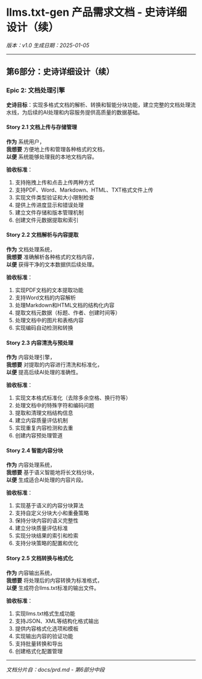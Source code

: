 # llms.txt-gen 产品需求文档 - 史诗详细设计（续）

*版本：v1.0*
*生成日期：2025-01-05*

---

## 第6部分：史诗详细设计（续）

### Epic 2: 文档处理引擎

**史诗目标**：实现多格式文档的解析、转换和智能分块功能，建立完整的文档处理流水线，为后续的AI处理和内容服务提供高质量的数据基础。

#### Story 2.1 文档上传与存储管理

**作为** 系统用户，  
**我想要** 方便地上传和管理各种格式的文档，  
**以便** 系统能够处理我的本地文档内容。

**验收标准**：
1. 支持拖拽上传和点击上传两种方式
2. 支持PDF、Word、Markdown、HTML、TXT格式文件上传
3. 实现文件类型验证和大小限制检查
4. 提供上传进度显示和错误处理
5. 建立文件存储和版本管理机制
6. 创建文件元数据提取和索引

#### Story 2.2 文档解析与内容提取

**作为** 文档处理系统，  
**我想要** 准确解析各种格式的文档内容，  
**以便** 获得干净的文本数据供后续处理。

**验收标准**：
1. 实现PDF文档的文本提取功能
2. 支持Word文档的内容解析
3. 处理Markdown和HTML文档的结构化内容
4. 提取文档元数据（标题、作者、创建时间等）
5. 处理文档中的图片和表格内容
6. 实现编码自动检测和转换

#### Story 2.3 内容清洗与预处理

**作为** 内容处理引擎，  
**我想要** 对提取的内容进行清洗和标准化，  
**以便** 提高后续AI处理的准确性。

**验收标准**：
1. 实现文本格式标准化（去除多余空格、换行符等）
2. 处理文档中的特殊字符和编码问题
3. 提取和清理文档结构信息
4. 建立内容质量评估机制
5. 实现重复内容检测和去重
6. 创建内容预处理管道

#### Story 2.4 智能内容分块

**作为** 内容处理系统，  
**我想要** 基于语义智能地将长文档分块，  
**以便** 生成适合AI处理的内容片段。

**验收标准**：
1. 实现基于语义的内容分块算法
2. 支持自定义分块大小和重叠策略
3. 保持分块内容的语义完整性
4. 建立分块质量评估标准
5. 实现分块结果的索引和检索
6. 支持分块策略的配置和优化

#### Story 2.5 文档转换与格式化

**作为** 内容输出系统，  
**我想要** 将处理后的内容转换为标准格式，  
**以便** 生成符合llms.txt标准的输出文件。

**验收标准**：
1. 实现llms.txt格式生成功能
2. 支持JSON、XML等结构化格式输出
3. 提供内容格式化选项和模板
4. 实现输出内容的验证功能
5. 支持批量转换和导出
6. 创建格式化配置管理

---

*文档分片自：docs/prd.md - 第6部分中段*